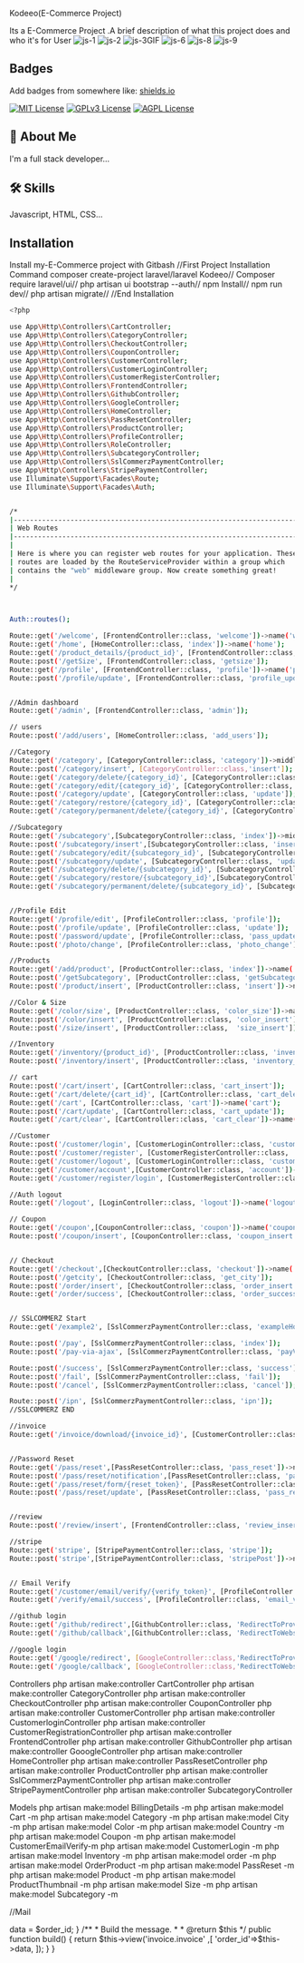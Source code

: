 Kodeeo(E-Commerce Project)

Its a E-Commerce Project .A brief description of what this project does and who it's for User
![js-1](https://user-images.githubusercontent.com/97294949/212993229-f7ec515d-d132-489c-9fe0-7f10fa7cfc27.GIF)
![js-2](https://user-images.githubusercontent.com/97294949/212993290-db5bec1b-6aa5-483e-bfe8-c031986e4f9e.GIF)
![js-3GIF](https://user-images.githubusercontent.com/97294949/212993335-6d23dd10-3892-4723-8778-4c3ecd704c0e.GIF)
![js-6](https://user-images.githubusercontent.com/97294949/212993393-ad6efa30-b50c-407b-94ab-ae66934120bb.GIF)
![js-8](https://user-images.githubusercontent.com/97294949/212993439-7a28b524-321b-4bd0-96c5-3574062b93a5.GIF)
![js-9](https://user-images.githubusercontent.com/97294949/212993477-31d66a02-bf34-4002-9bd3-9965bde42f73.GIF)


## Badges

Add badges from somewhere like: [shields.io](https://shields.io/)

[![MIT License](https://img.shields.io/badge/License-MIT-green.svg)](https://choosealicense.com/licenses/mit/)
[![GPLv3 License](https://img.shields.io/badge/License-GPL%20v3-yellow.svg)](https://opensource.org/licenses/)
[![AGPL License](https://img.shields.io/badge/license-AGPL-blue.svg)](http://www.gnu.org/licenses/agpl-3.0)


## 🚀 About Me
I'm a full stack developer...


## 🛠 Skills
Javascript, HTML, CSS...


## Installation

Install my-E-Commerce project with Gitbash
//First Project Installation Command
composer create-project laravel/laravel Kodeeo//
Composer require laravel/ui//
php artisan ui bootstrap --auth//
npm Install//
npm run dev//
php artisan migrate//
//End Installation

```bash
<?php

use App\Http\Controllers\CartController;
use App\Http\Controllers\CategoryController;
use App\Http\Controllers\CheckoutController;
use App\Http\Controllers\CouponController;
use App\Http\Controllers\CustomerController;
use App\Http\Controllers\CustomerLoginController;
use App\Http\Controllers\CustomerRegisterController;
use App\Http\Controllers\FrontendController;
use App\Http\Controllers\GithubController;
use App\Http\Controllers\GoogleController;
use App\Http\Controllers\HomeController;
use App\Http\Controllers\PassResetController;
use App\Http\Controllers\ProductController;
use App\Http\Controllers\ProfileController;
use App\Http\Controllers\RoleController;
use App\Http\Controllers\SubcategoryController;
use App\Http\Controllers\SslCommerzPaymentController;
use App\Http\Controllers\StripePaymentController;
use Illuminate\Support\Facades\Route;
use Illuminate\Support\Facades\Auth;


/*
|--------------------------------------------------------------------------
| Web Routes
|--------------------------------------------------------------------------
|
| Here is where you can register web routes for your application. These
| routes are loaded by the RouteServiceProvider within a group which
| contains the "web" middleware group. Now create something great!
|
*/



Auth::routes();

Route::get('/welcome', [FrontendController::class, 'welcome'])->name('welcome');
Route::get('/home', [HomeController::class, 'index'])->name('home');
Route::get('/product_details/{product_id}', [FrontendController::class, 'product_details'])->name('product.details');
Route::post('/getSize', [FrontendController::class, 'getsize']);
Route::get('/profile', [FrontendController::class, 'profile'])->name('profile');
Route::post('/profile/update', [FrontendController::class, 'profile_update']);


//Admin dashboard
Route::get('/admin', [FrontendController::class, 'admin']);

// users
Route::post('/add/users', [HomeController::class, 'add_users']);

//Category
Route::get('/category', [CategoryController::class, 'category'])->middleware('mail_role');
Route::post('/category/insert', [CategoryController::class,'insert']);
Route::get('/category/delete/{category_id}', [CategoryController::class, 'delete']);
Route::get('/category/edit/{category_id}', [CategoryController::class, 'edit']);
Route::post('/category/update', [CategoryController::class, 'update']);
Route::get('/category/restore/{category_id}', [CategoryController::class, 'restore']);
Route::get('/category/permanent/delete/{category_id}', [CategoryController::class, 'p_delete']);

//Subcategory
Route::get('/subcategory',[SubcategoryController::class, 'index'])->middleware('mail_role');
Route::post('/subcategory/insert',[SubcategoryController::class, 'insert']);
Route::get('/subcategory/edit/{subcategory_id}', [SubcategoryController::class, 'edit']);
Route::post('/subcategory/update', [SubcategoryController::class, 'update']);
Route::get('/subcategory/delete/{subcategory_id}', [SubcategoryController::class, 'delete']);
Route::get('/subcategory/restore/{subcategory_id}',[SubcategoryController::class, 'restore']);
Route::get('/subcategory/permanent/delete/{subcategory_id}', [SubcategoryController::class, 'p_delete']);


//Profile Edit 
Route::get('/profile/edit', [ProfileController::class, 'profile']);
Route::post('/profile/update', [ProfileController::class, 'update']);
Route::post('/password/update', [ProfileController::class, 'pass_update']);
Route::post('/photo/change', [ProfileController::class, 'photo_change']); 

//Products
Route::get('/add/product', [ProductController::class, 'index'])->name('add.product');
Route::post('/getSubcategory', [ProductController::class, 'getSubcategory']);
Route::post('/product/insert', [ProductController::class, 'insert'])->name('product.insert');

//Color & Size
Route::get('/color/size', [ProductController::class, 'color_size'])->name('color.size');
Route::post('/color/insert', [ProductController::class, 'color_insert']);
Route::post('/size/insert', [ProductController::class,  'size_insert']);

//Inventory
Route::get('/inventory/{product_id}', [ProductController::class, 'inventory'])->name('inventory');
Route::post('/inventory/insert', [ProductController::class, 'inventory_insert']);

// cart 
Route::post('/cart/insert', [CartController::class, 'cart_insert']);
Route::get('/cart/delete/{cart_id}', [CartController::class, 'cart_delete'])->name('cart.delete');
Route::get('/cart', [CartController::class, 'cart'])->name('cart');
Route::post('/cart/update', [CartController::class, 'cart_update']);
Route::get('/cart/clear', [CartController::class, 'cart_clear'])->name('cart.clear');

//Customer 
Route::post('/customer/login', [CustomerLoginController::class, 'customer_login']);
Route::post('/customer/register', [CustomerRegisterController::class, 'customer_register']);
Route::get('/customer/logout', [CustomerLoginController::class, 'customer_logout'])->name('customer.logout');
Route::get('/customer/account',[CustomerController::class, 'account'])->name('customer.account');
Route::get('/customer/register/login', [CustomerRegisterController::class, 'customer_reg'])->name('login_register');

//Auth logout
Route::get('/logout', [LoginController::class, 'logout'])->name('logout');

// Coupon
Route::get('/coupon',[CouponController::class, 'coupon'])->name('coupon'); 
Route::post('/coupon/insert', [CouponController::class, 'coupon_insert']);


// Checkout 
Route::get('/checkout',[CheckoutController::class, 'checkout'])->name('checkout');
Route::post('/getcity', [CheckoutController::class, 'get_city']);
Route::post('/order/insert', [CheckoutController::class, 'order_insert']);
Route::get('/order/success', [CheckoutController::class, 'order_success'])->name('order.success');


// SSLCOMMERZ Start
Route::get('/example2', [SslCommerzPaymentController::class, 'exampleHostedCheckout']);

Route::post('/pay', [SslCommerzPaymentController::class, 'index']);
Route::post('/pay-via-ajax', [SslCommerzPaymentController::class, 'payViaAjax']);

Route::post('/success', [SslCommerzPaymentController::class, 'success']);
Route::post('/fail', [SslCommerzPaymentController::class, 'fail']);
Route::post('/cancel', [SslCommerzPaymentController::class, 'cancel']);

Route::post('/ipn', [SslCommerzPaymentController::class, 'ipn']);
//SSLCOMMERZ END

//invoice
Route::get('/invoice/download/{invoice_id}', [CustomerController::class, 'invoice_download'])->name('invoice.download');


//Password Reset
Route::get('/pass/reset',[PassResetController::class, 'pass_reset'])->name('pass.reset');
Route::post('/pass/reset/notification',[PassResetController::class, 'pass_reset_notification'])->name('pass.reset.notification');
Route::get('/pass/reset/form/{reset_token}', [PassResetController::class, 'pass_reset_form'])->name('pass.reset.form');
Route::post('/pass/reset/update', [PassResetController::class, 'pass_reset_update'])->name('pass.reset.update');


//review
Route::post('/review/insert', [FrontendController::class, 'review_insert'])->name('review.insert');

//stripe
Route::get('stripe', [StripePaymentController::class, 'stripe']);
Route::post('stripe',[StripePaymentController::class, 'stripePost'])->name('stripe.post');


// Email Verify
Route::get('/customer/email/verify/{verify_token}', [ProfileController::class, 'email_verify']);
Route::get('/verify/email/success', [ProfileController::class, 'email_verify_success']);

//github login
Route::get('/github/redirect',[GithubController::class, 'RedirectToProvider']);
Route::get('/github/callback',[GithubController::class, 'RedirectToWebsite']);

//google login
Route::get('/google/redirect', [GoogleController::class,'RedirectToProvider']);
Route::get('/google/callback', [GoogleController::class,'RedirectToWebsite']);
```
Controllers
php artisan make:controller CartController
php artisan make:controller CategoryController
php artisan make:controller CheckoutController
php artisan make:controller CouponController
php artisan make:controller CustomerController
php artisan make:controller CustomerloginController
php artisan make:controller CustomerRegistrationController
php artisan make:controller FrontendController
php artisan make:controller GithubController
php artisan make:controller GooogleController
php artisan make:controller HomeController
php artisan make:controller PassResetController
php artisan make:controller ProductController
php artisan make:controller SslCommerzPaymentController
php artisan make:controller StripePaymentController
php artisan make:controller SubcategoryController

 Models
php artisan make:model BillingDetails -m
php artisan make:model Cart -m
php artisan make:model Category -m
php artisan make:model City -m
php artisan make:model Color -m
php artisan make:model Country -m
php artisan make:model Coupon -m
php artisan make:model CustomerEmailVerify-m
php artisan make:model CustomerLogin -m
php artisan make:model Inventory -m
php artisan make:model order -m
php artisan make:model OrderProduct -m
php artisan make:model PassReset -m
php artisan make:model Product -m
php artisan make:model ProductThumbnail -m
php artisan make:model Size -m
php artisan make:model Subcategory -m

//Mail
<?php

namespace App\Mail;

use Illuminate\Bus\Queueable;
use Illuminate\Contracts\Queue\ShouldQueue;
use Illuminate\Mail\Mailable;
use Illuminate\Queue\SerializesModels;

class InvoiceMail extends Mailable
{
    use Queueable, SerializesModels;

    /**
     * Create a new message instance.
     *
     * @return void
     */
    protected $data='';
    public function __construct($order_id)
    {
        $this->data = $order_id;
    }

    /**
     * Build the message.
     *
     * @return $this
     */
    public function build()
    {
        return $this->view('invoice.invoice' ,[
            'order_id'=>$this->data,
        ]);
    }
}
